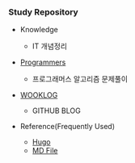 ### Study Repository
* Knowledge  
  * IT 개념정리
  
* [Programmers](https://programmers.co.kr/ "프로그래머스")
  * 프로그래머스 알고리즘 문제풀이

* [WOOKLOG](https://changwookyang.github.io/)
  * GITHUB BLOG

* Reference(Frequently Used)
  * [Hugo](https://ialy1595.github.io/post/blog-construct-1/)
  * [MD File](https://post.naver.com/viewer/postView.nhn?volumeNo=24627214&memberNo=42458017)

